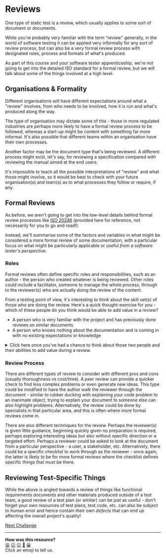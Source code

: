 # Reviews

One type of static test is a review, which usually applies to some sort of
document or documents.

While you're probably very familiar with the term "review" generally, in the
world of software testing it can be applied very informally for any sort of
review process, but can also be a very formal review process with designated
roles, process and formats of what's produced.

As part of this course and your software tester apprenticeship, we're not going
to get into the detailed ISO standard for a formal review, but we will talk
about some of the things involved at a high level.

## Organisations & Formality

Different organisations will have different expectations around what a "review"
involves, from who needs to be involved, how it is run and what's produced along
the way.

The type of organisation may dictate some of this - those in more regulated
industries are perhaps more likely to have a formal review process to be
followed, whereas a start-up might be content with something far more informal.
It's also possible that different teams within an organisation have their own
processes.

Another factor may be the document type that's being reviewed. A different
process might exist, let's say, for reviewing a specification compared with
reviewing the manual aimed at the end users.

It's impossible to teach all the possible interpretations of "review" and what
those might involve, so it would be best to check with your future
organisation(s) and team(s) as to what processes they follow or require, if any.

## Formal Reviews

As before, we aren't going to get into the low-level details behind formal
review processes like [ISO
20246](https://www.iso.org/obp/ui/#iso:std:iso-iec:20246:ed-1:v1:en) (provided
here for reference, not necessarily for you to go and read!).

Instead, we'll summarise some of the factors and variables in what might be
considered a more formal review of some documentation, with a particular focus
on what might be particularly applicable or useful *from a software tester's
perspective*.

### Roles

Formal reviews often define specific roles and responsibilities, such as an
author - the person who created whatever is being reviewed. Other roles could
include a facilitator, someone to manage the whole process, through to the
reviewer(s) who are actually doing the review of the content.

From a testing point of view, it's interesting to think about the skill set(s)
of those who are doing the review. Here's a quick thought-exercise for you -
which of these people do you think would be able to add value in a review?

* A person who is very familiar with the project and has previously done reviews
  on similar documents
* A person who knows nothing about the documentation and is coming in with no
  existing expectations or knowledge

<details>
  <summary>Click here once you've had a chance to think about those two people and their abilities to add value during a review.</summary>

If you found some resemblance to "white box" and "black box" there, that's a
nice comparison to make - like those two test techniques, people with experience
bring in particular value but so do people who are coming in with clear minds,
fresh eyes and no preconceived ideas. Getting multiple people to do a review who
have different perspectives/experiences/knowledge, will likely add more value
than fewer people, or many people but with similar skill sets.
</details>

### Review Process

There are different types of review to consider with different pros and cons
(usually thoroughness vs cost/time). A peer review can provide a quicker check
to find less complex problems or even generate new ideas. This type could be
modified to have the author walk the reviewer through the document - similar to
rubber ducking with explaining your code problem to an inanimate object, trying
to explain your document to someone else can also highlight problems.
Alternatively, the review could be done by specialists in that particular area,
and this is often where more formal reviews come in.

There are also different techniques for the review. Perhaps the reviewer(s) is
given little guidance, beginning quickly given no preparation is required,
perhaps exploring interesting ideas but also without specific direction or a
targeted effort. Perhaps a reviewer could be asked to look at the document from
a particular perspective - a user, a stakeholder, etc. Alternatively, there
could be a specific checklist to work through as the reviewer - once again, the
latter is likely to be for more formal reviews where the checklist defines
specific things that *must* be there.

## Reviewing Test-Specific Things

While the above is angled towards a review of things like functional
requirements documents and other materials produced outside of a test team, a
good review of a test plan (or similar) can be just as useful - don't forget
your own resources of test plans, test code, etc. can also be subject to human
*error* and hence contain their own *defects* that can end up affecting the
overall project's quality!

[Next Challenge](03_tools.md)

<!-- BEGIN GENERATED SECTION DO NOT EDIT -->

---

**How was this resource?**  
[😫](https://airtable.com/shrUJ3t7KLMqVRFKR?prefill_Repository=makersacademy%2Fextending-testing&prefill_File=phase6%2F02_reviews.md&prefill_Sentiment=😫) [😕](https://airtable.com/shrUJ3t7KLMqVRFKR?prefill_Repository=makersacademy%2Fextending-testing&prefill_File=phase6%2F02_reviews.md&prefill_Sentiment=😕) [😐](https://airtable.com/shrUJ3t7KLMqVRFKR?prefill_Repository=makersacademy%2Fextending-testing&prefill_File=phase6%2F02_reviews.md&prefill_Sentiment=😐) [🙂](https://airtable.com/shrUJ3t7KLMqVRFKR?prefill_Repository=makersacademy%2Fextending-testing&prefill_File=phase6%2F02_reviews.md&prefill_Sentiment=🙂) [😀](https://airtable.com/shrUJ3t7KLMqVRFKR?prefill_Repository=makersacademy%2Fextending-testing&prefill_File=phase6%2F02_reviews.md&prefill_Sentiment=😀)  
Click an emoji to tell us.

<!-- END GENERATED SECTION DO NOT EDIT -->
